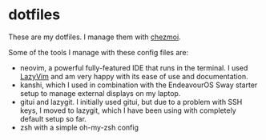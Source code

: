 # dotfiles

These are my dotfiles. I manage them with [chezmoi](https://www.chezmoi.io/).

Some of the tools I manage with these config files are:
- neovim, a powerful fully-featured IDE that runs in the terminal. I used [LazyVim](http://www.lazyvim.org/) and am very happy with its ease of use and documentation.
- kanshi, which I used in combination with the EndeavourOS Sway starter setup to manage external displays on my laptop.
- gitui and lazygit. I initially used gitui, but due to a problem with SSH keys, I moved to lazygit, which I have been using with completely default setup so far.
- zsh with a simple oh-my-zsh config
